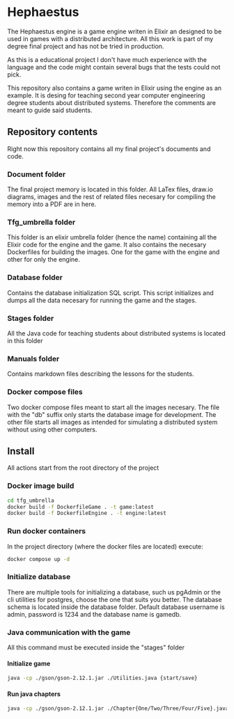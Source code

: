 # Hephaestus

The Hephaestus engine is a game engine writen in Elixir an designed to be used in games with a distributed architecture.
All this work is part of my degree final project and has not be tried in production.

As this is a educational project I don't have much experience with the language and the code might contain several bugs that the tests could not pick.

This repository also contains a game writen in Elixir using the engine as an example. It is desing for teaching second year computer engineering degree students about distributed systems. Therefore the comments are meant to guide said students.

## Repository contents

Right now this repository contains all my final project's documents and code.

### Document folder

The final project memory is located in this folder. All LaTex files, draw.io diagrams, images and the rest of related files necesary for compiling the memory into a PDF are in here.

### Tfg_umbrella folder

This folder is an elixir umbrella folder (hence the name) containing all the Elixir code for the engine and the game. It also contains the necesary Dockerfiles for building the images. One for the game with the engine and other for only the engine.

### Database folder

Contains the database initialization SQL script. This script initializes and dumps all the data necesary for running the game and the stages.

### Stages folder

All the Java code for teaching students about distributed systems is located in this folder

### Manuals folder

Contains markdown files describing the lessons for the students.

### Docker compose files

Two docker compose files meant to start all the images necesary. The file with the "db" suffix only starts the database image for development. The other file starts all images as intended for simulating a distributed system without using other computers.

## Install

All actions start from the root directory of the project

### Docker image build

```bash
cd tfg_umbrella
docker build -f DockerfileGame . -t game:latest
docker build -f DockerfileEngine . -t engine:latest
```

### Run docker containers

In the project directory (where the docker files are located) execute:

```bash
docker compose up -d
```

### Initialize database

There are multiple tools for initializing a database, such us pgAdmin or the cli utilities for postgres, choose the one that suits you better. The database schema is located inside the database folder. Default database username is admin, password is 1234 and the database name is gamedb.

### Java communication with the game

All this command must be executed inside the "stages" folder

#### Initialize game

```bash
java -cp ./gson/gson-2.12.1.jar ./Utilities.java {start/save}
```

#### Run java chapters

```bash
java -cp ./gson/gson-2.12.1.jar ./Chapter{One/Two/Three/Four/Five}.java
```

